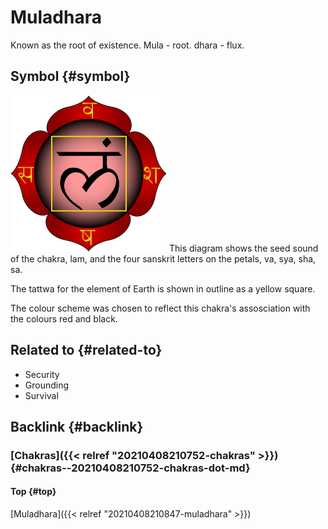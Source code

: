 # Muladhara


Known as the root of existence. Mula - root. dhara - flux.


## Symbol {#symbol}

![](/ox-hugo/2021-04-08_22-21-02_Muladhara.png)
This diagram shows the seed sound of the chakra, lam, and the four sanskrit letters on the petals, va, sya, sha, sa.

The tattwa for the element of Earth is shown in outline as a yellow square.

The colour scheme was chosen to reflect this chakra's assosciation with the colours red and black.


## Related to {#related-to}

-   Security
-   Grounding
-   Survival


## Backlink {#backlink}


### [Chakras]({{< relref "20210408210752-chakras" >}}) {#chakras--20210408210752-chakras-dot-md}


#### Top {#top}

[Muladhara]({{< relref "20210408210847-muladhara" >}})

